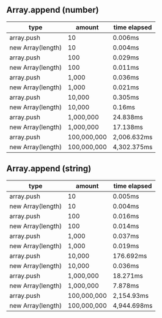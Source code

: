 ## Array.append (number)

|type|amount|time elapsed|
|-|-|-|
array.push|10|0.006ms
new Array(length)|10|0.004ms
array.push|100|0.029ms
new Array(length)|100|0.011ms
array.push|1,000|0.036ms
new Array(length)|1,000|0.021ms
array.push|10,000|0.305ms
new Array(length)|10,000|0.16ms
array.push|1,000,000|24.838ms
new Array(length)|1,000,000|17.138ms
array.push|100,000,000|2,006.632ms
new Array(length)|100,000,000|4,302.375ms
## Array.append (string)

|type|amount|time elapsed|
|-|-|-|
array.push|10|0.005ms
new Array(length)|10|0.004ms
array.push|100|0.016ms
new Array(length)|100|0.014ms
array.push|1,000|0.037ms
new Array(length)|1,000|0.019ms
array.push|10,000|176.692ms
new Array(length)|10,000|0.036ms
array.push|1,000,000|18.271ms
new Array(length)|1,000,000|7.878ms
array.push|100,000,000|2,154.93ms
new Array(length)|100,000,000|4,944.698ms
